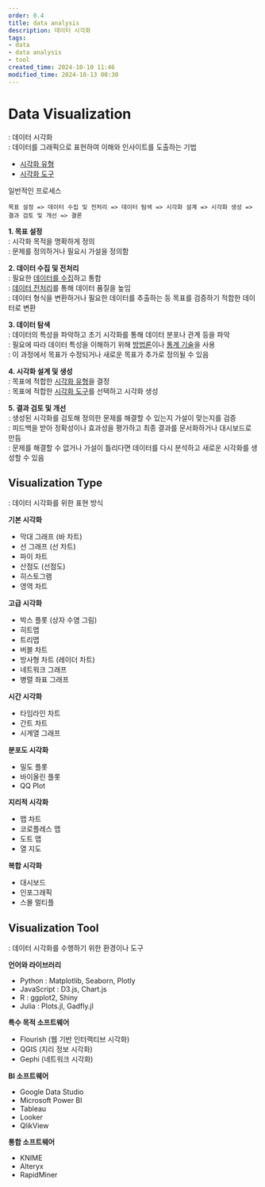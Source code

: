 ```yaml
---
order: 0.4
title: data analysis
description: 데이터 시각화
tags:
- data
- data analysis
- tool
created_time: 2024-10-10 11:46
modified_time: 2024-10-13 00:30
---
```


# Data Visualization
: 데이터 시각화  
: 데이터를 그래픽으로 표현하여 이해와 인사이트를 도출하는 기법  

- [시각화 유형](#visualization-type)
- [시각화 도구](#visualization-tool)


일반적인 프로세스
```
목표 설정 => 데이터 수집 및 전처리 => 데이터 탐색 => 시각화 설계 => 시각화 생성 => 결과 검토 및 개선 => 결론
```

**1. 목표 설정**  
: 시각화 목적을 명확하게 정의  
: 문제를 정의하거나 필요시 가설을 정의함  

**2. 데이터 수집 및 전처리**  
: 필요한 [데이터를 수집](../../data-collection/index.md)하고 통합  
: [데이터 전처리](../../data-preprocessing/index.md)를 통해 데이터 품질을 높임  
: 데이터 형식을 변환하거나 필요한 데이터를 추출하는 등 목표를 검증하기 적합한 데이터로 변환  

**3. 데이터 탐색**  
: 데이터의 특성을 파악하고 초기 시각화를 통해 데이터 분포나 관계 등을 파악  
: 필요에 따라 데이터 특성을 이해하기 위해 [방법론](../method/index.md)이나 [통계 기술](../statistical/index.md)을 사용  
: 이 과정에서 목표가 수정되거나 새로운 목표가 추가로 정의될 수 있음  

**4. 시각화 설계 및 생성**  
: 목표에 적합한 [시각화 유형](#visualization-type)을 결정   
: 목표에 적합한 [시각화 도구](#visualization-tool)를 선택하고 시각화 생성  

**5. 결과 검토 및 개선**  
: 생성된 시각화를 검토해 정의한 문제를 해결할 수 있는지 가설이 맞는지를 검증  
: 피드백을 받아 정확성이나 효과성을 평가하고 최종 결과를 문서화하거나 대시보드로 만듬  
: 문제를 해결할 수 없거나 가설이 틀리다면 데이터를 다시 분석하고 새로운 시각화를 생성할 수 있음  



## Visualization Type
: 데이터 시각화를 위한 표현 방식  

**기본 시각화**
- 막대 그래프 (바 차트)
- 선 그래프 (선 차트)
- 파이 차트
- 산점도 (선점도)
- 히스토그램
- 영역 차트

**고급 시각화**
- 박스 플롯 (상자 수염 그림)
- 히트맵
- 트리맵
- 버블 차트
- 방사형 차트 (레이더 차트)
- 네트워크 그래프 
- 병렬 좌표 그래프

**시간 시각화**
- 타임라인 차트
- 간트 차트
- 시계열 그래프

**분포도 시각화**
- 밀도 플롯
- 바이올린 플롯
- QQ Plot

**지리적 시각화**
- 맵 차트
- 코로플레스 맵
- 도트 맵
- 열 지도

**복합 시각화**
- 대시보드
- 인포그래픽
- 스몰 멀티플



## Visualization Tool
: 데이터 시각화를 수행하기 위한 환경이나 도구  

**언어와 라이브러리**
- Python : Matplotlib, Seaborn, Plotly
- JavaScript : D3.js, Chart.js
- R : ggplot2, Shiny
- Julia : Plots.jl, Gadfly.jl

**특수 목적 소프트웨어**
- Flourish (웹 기반 인터랙티브 시각화)
- QGIS (지리 정보 시각화)
- Gephi (네트워크 시각화)

**BI 소프트웨어**
- Google Data Studio
- Microsoft Power BI
- Tableau
- Looker
- QlikView

**통합 소프트웨어**
- KNIME
- Alteryx
- RapidMiner